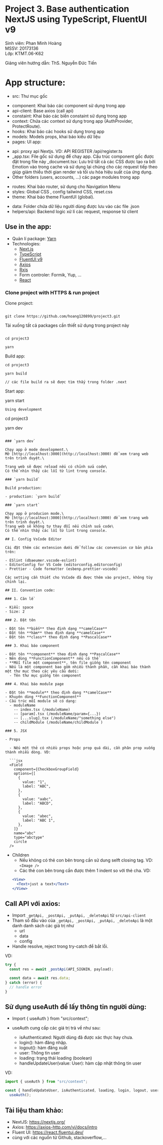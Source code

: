 # Project 3. Base authentication NextJS using TypeScript, FluentUI v9

Sinh viên: Phan Minh Hoàng\
MSSV: 20173136\
Lớp: KTMT.06-K62

Giảng viên hướng dẫn: ThS. Nguyễn Đức Tiến

# App structure:

- src: Thư mục gốc

* component: Khai báo các component sử dụng trong app
* api-client: Base axios (call api)
* constaint: Khai báo các biến constaint sử dụng trong app
* context: Chứa các context sử dụng trong app (AuthProvider, ProtectRoute).
* hooks: Khai báo các hooks sử dụng trong app
* models: Models props, khai báo kiểu dữ liệu
* pages: UI app:

- api: proxy api Nextjs.
  VD: API REGISTER /api/register.ts
- \_app.tsx: File gốc sử dụng để chạy app. Cấu trúc component gốc được đặt trong file này
  \_document.tsx: Lưu trữ tất cả các CSS được tạo ra bởi Emotion vào trong cache và sử dụng lại chúng cho các request tiếp theo giúp giảm thiểu thời gian render và tối ưu hóa hiệu suất của ứng dụng.
- Other folders (users, accounts, ...) các page modules trong app

* routes: Khai báo router, sử dụng cho Navigation Menu
* styles: Global CSS , config tailwind CSS, reset.css
* theme: Khai báo theme FluentUI (global).

- data: Folder chứa dữ liệu người dùng được lưu vào các file .json
- helpers/api: Backend logic xử lí các request, response từ client

## Use in the app:

- Quản lí package: [Yarn](https://classic.yarnpkg.com/)
- Technologies:
  - [Next.js](https://nextjs.org/)
  - [TypeScript](https://www.typescriptlang.org/)
  - [FluentUI v9](https://react.fluentui.dev/)
  - [Axios](https://axios-http.com/vi/docs/intro)
  - [Rxjs](https://rxjs.dev/)
  - Form controler: Formik, Yup, ...
  - [React](https://react.dev/)

### Clone project with HTTPS & run project

Clone project:

```

git clone https://github.com/hoang120899/project3.git

```

Tải xuống tất cả packages cần thiết sử dụng trong project này

```

cd project3

yarn

```

Build app:

```
cd project3

yarn build

// các file build ra sẽ được tìm thấy trong folder .next

```

Start app:

yarn start

```
Using development

```
cd project3

yarn dev
```

### `yarn dev`

Chạy app ở mode development.\
Mở [http://localhost:3000](http://localhost:3000) để xem trang web trên trình duyệt.\

Trang web sẽ được reload nếu có chỉnh sửa code\
Có thể nhìn thấy các lỗi từ lint trong console.

### `yarn build`

Build production:

- production: `yarn build`

### `yarn start`

Chạy app ở producion mode.\
Mở [http://localhost:3000](http://localhost:3000) để xem trang web trên trình duyệt.\
Trang web sẽ không tự thay đổi nếu chỉnh sửa code\
Có thể nhìn thấy các lỗi từ lint trong console.

## I. Config VsCode Editor

Cài đặt thêm các extension dưới để follow các convension cơ bản phía trên:

- ESlint (dbaeumer.vscode-eslint)
- EditorConfig for VS Code (editorconfig.editorconfig)
- Prettier - Code formatter (esbenp.prettier-vscode)

Các setting cần thiết cho VsCode đã được thêm vào project, không tùy chỉnh lại.

## II. Convention code:

### 1. Căn lề

- Kiểu: space
- Size: 2

### 2. Đặt tên

- Đặt tên **biến** theo định dạng **camelCase**
- Đặt tên **hàm** theo định dạng **camelCase**
- Đặt tên **class** theo định dạng **PascalCase**

### 3. Khai báo component

- Đặt tên **component** theo định dạng **PascalCase**
- Nên dùng **FunctionComponent** nếu có thể
- **Mỗi file một component**, tên file giống tên component
- Nếu là một component bao gồm nhiều thành phần, cần khai báo thành một thư mục theo các yêu cầu dưới:
  - Tên thư mục giống tên component

### 4. Khai báo module page

- Đặt tên **module** theo định dạng **camelCase**
- Khuyên dùng **FunctionComponent**
- Cấu trúc mỗi module sẽ có dạng:
  - moduleName
    -- index.tsx (/moduleName)
    -- [param].tsx (/moduleName/param={...})
    -- [...slug].tsx (/moduleName/"something else")
    -- childModule (/moduleName/childModule )

### 5. JSX

- Props

  - Nếu một thẻ có nhiều props hoặc prop quá dài, cần phân prop xuống thành nhiều dòng. VD:

  ```jsx
  <Field
    component={CheckboxGroupField}
    options={[
      {
        value: "1",
        label: "ABC",
      },
      {
        value: "aabc",
        label: "ABCD",
      },
      {
        value: "abec",
        label: "ABC 1",
      },
    ]}
    name="abc"
    type="abctype"
    circle
  />
  ```

- Children
  - Nếu không có thẻ con bên trong cần sử dung selft closing tag. VD: `<Image />`
  - Các thẻ con bên trong cần được thêm 1 indent so với thẻ cha. VD:
  ```jsx
  <View>
    <Text>just a text</Text>
  </View>
  ```

## Call API với axios:

- Import `_getApi, _postApi, _putApi, _deleteApi` từ `src/api-client`
- Tham số đầu vào của `_getApi, _postApi, _putApi, _deleteApi` là một danh danh sách các giá trị như
  - url
  - data
  - config
- Handle resolve, reject trong try-catch để bắt lỗi.

VD:

```ts
try {
  const res = await _postApi(API_SIGNIN, payload);

  const data = await res.data;
} catch (error) {
  // handle error
}
```

## Sử dụng useAuth để lấy thông tin người dùng:

- Import { useAuth } from "src/context";

- useAuth cung cấp các giá trị trả về như sau:
  - isAuthenticated: Người dùng đã được xác thực hay chưa.
  - login(): hàm đăng nhập.
  - logout(): hàm đăng xuất
  - user: Thông tin user
  - loading: trạng thái loading (boolean)
  - handleUpdateUser(value: User): hàm cập nhật thông tin user

VD:

```ts
import { useAuth } from "src/context";

const { handleUpdateUser, isAuthenticated, loading, login, logout, user } =
  useAuth();
```

## Tài liệu tham khảo:

- NextJS: https://nextjs.org/
- Axios: https://axios-http.com/vi/docs/intro
- Fluent UI: https://react.fluentui.dev/
- cùng với các nguồn từ Github, stackoverflow,...
